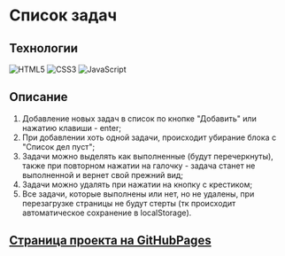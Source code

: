# Список задач

## Технологии

![HTML5](https://img.shields.io/badge/-HTML5-e34f26?logo=html5&logoColor=white)
![CSS3](https://img.shields.io/badge/-CSS3-1572b6?logo=css3&logoColor=white)
![JavaScript](https://img.shields.io/badge/-JavaScript-f7df1e?logo=javaScript&logoColor=black)


## Описание 
1. Добавление новых задач в список по кнопке "Добавить" или нажатию клавиши - enter;
2. При добавлении хоть одной задачи, происходит убирание блока с "Список дел пуст";
3. Задачи можно выделять как выполненные (будут перечеркнуты), также при повторном нажатии на галочку - задача станет не выполненной и вернет свой прежний вид;
4. Задачи можно удалять при нажатии на кнопку с крестиком;
5. Все задачи, которые выполнены или нет, но не удалены, при перезагрузке страницы не будут стерты (тк происходит автоматическое сохранение в localStorage).
## [Страница проекта на GitHubPages](https://ekaterinatet.github.io/todo_tasks/)
